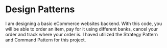 # Design Patterns
I am designing a basic eCommerce websites backend. With this code, you will be able to order an item, pay for it using different banks, cancel your order and track where your order is.
I haved utilized the Strategy Pattern and Command Pattern for this project.

